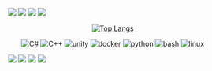 

<figure class="thrid"> 
  <img src="https://github.com/user-attachments/assets/a2e75f74-e5cb-42bd-965a-4c203a661445"></a>  
  <img src="https://github.com/user-attachments/assets/a2e75f74-e5cb-42bd-965a-4c203a661445"></a>  
  <img src="https://github.com/user-attachments/assets/a2e75f74-e5cb-42bd-965a-4c203a661445"></a>
  <img src="https://github.com/user-attachments/assets/a2e75f74-e5cb-42bd-965a-4c203a661445"></a>
</figure>

<div align="center">
  
  [![Top Langs](https://github-readme-stats.vercel.app/api/top-langs/?username=truemanburbank&layout=compact&langs_count=3)](https://github.com/anuraghazra/github-readme-stats)

  ![C#](https://img.shields.io/badge/C%23-239120?style=for-the-badge&logo=csharp&logoColor=white)
  ![C++](https://img.shields.io/badge/C%2B%2B-00599C?style=for-the-badge&logo=c%2B%2B&logoColor=white)
  ![unity](https://img.shields.io/badge/Unity-100000?style=for-the-badge&logo=unity&logoColor=white)
  ![docker](https://img.shields.io/badge/Docker-2496ED?style=for-the-badge&logo=docker&logoColor=white)
  ![python](https://img.shields.io/badge/Python-3776AB?style=for-the-badge&logo=python&logoColor=white)
  ![bash](https://img.shields.io/badge/Bash-4EAA25?style=for-the-badge&logo=gnubash&logoColor=white)
  ![linux](https://img.shields.io/badge/Linux-FCC624?style=for-the-badge&logo=linux&logoColor=white)
</div>



<figure class="thrid"> 
  <img src="https://github.com/user-attachments/assets/a2e75f74-e5cb-42bd-965a-4c203a661445"></a>  
  <img src="https://github.com/user-attachments/assets/a2e75f74-e5cb-42bd-965a-4c203a661445"></a>  
  <img src="https://github.com/user-attachments/assets/a2e75f74-e5cb-42bd-965a-4c203a661445"></a>
  <img src="https://github.com/user-attachments/assets/a2e75f74-e5cb-42bd-965a-4c203a661445"></a>
</figure>
